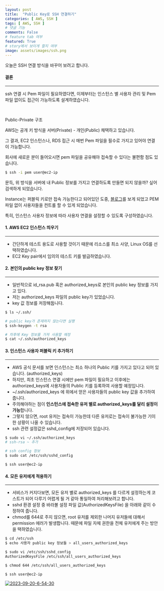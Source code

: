 ```yaml
---
layout: post
title:  "Public Key로 SSH 연결하기"
categories: [ AWS, SSH ]
tags: [ AWS, SSH ]
# 댓글 기능
comments: False
# feature tab 여부
featured: True
# story에서 보이게 할지 여부
image: assets/images/ssh.png
---
```


오늘은 SSH 연결 방식을 바꾸어 보려고 합니다.

#### 결론
---
ssh 연결 시 Pem 파일이 필요하였다면, 이제부터는 인스턴스 별 사용자 관리 및 Pem 파일 없이도 접근이 가능하도록 설계하였습니다.

<br>

Public-Private 구조

AWS는 공개 키 방식을 서버(Private) - 개인(Public) 채택하고 있습니다.

그 결과, EC2 인스턴스나, RDS 접근 시 매번 Pem 파일을 필수로 가지고 있어야 연결이 가능합니다.

회사에 새로운 분이 들어오시면 pem 파일을 공유해야 접속할 수 있다는 불편함 점도 있습니다.

```bash
$ ssh -i pem user@ec2-ip
```

문득, 위 방식을 서버에 내 Public 정보를 가지고 연결하도록 만들면 되지 않을까? 싶어 검색하게 되었습니다.

Instance는 퍼블릭 키로만 접속 가능한다고 되어있던 도중, [블로그](https://mumomu.tistory.com/119)를 보게 되었고 PEM 파일 없이 사용자들을 컨트롤 할 수 있게 되었습니다.

특히, 인스턴스 사용자 정보에 따라 사용자 연결을 설정할 수 있도록 구성하였습니다.

#### 1. AWS EC2 인스턴스 띄우기
---
- 간단하게 테스트 용도로 사용할 것이기 때문에 리소스를 최소 사양, Linux OS를 선택하였습니다.
- EC2 Key pair에서 임의의 테스트 키를 발급하였습니다.

#### 2. 본인의 public key 정보 찾기
---
- 일반적으로 id_rsa.pub 혹은 authorized_keys로 본인의 public key 정보를 가지고 있다.
- 저는 authorized_keys 파일의 public key가 있었습니다.
- key 값 정보를 저장해둡니다.

```bash
$ ls ~/.ssh/

# public key가 존재하지 않는다면 실행
$ ssh-keygen -t rsa

# 차후에 Key 정보를 가져 사용할 예정
$ cat ~/.ssh/authorized_keys
```

#### 3. 인스턴스 사용자 퍼블릭 키 추가하기
---
- AWS 공식 문서를 보면 인스턴스는 최소 하나의 Public 키를 가지고 있다고 되어 있습니다. (authorized_keys)
- 하지만, 최초 인스턴스 연결 시에만 pem 파일이 필요하고 이후에는 authorized_keys에 사용자들의 Public 키를 등록하여 사용할 예정입니다.
- ~/.ssh/authorized_keys 에 위에서 얻은 사용자들의 public key 값을 추가하여 줍니다.
- 주의해야하는 점이 **인스턴스에 접속한 유저 별로 authorized_keys를 달리 설정이 가능**합니다.
- 그렇지 않으면, root 유저는 접속이 가능한데 다른 유저로는 접속이 불가능한 기이한 상황이 나올 수 있습니다.
- ssh 관련 설정값은 sshd_config에 저장되어 있습니다.

```bash
$ sudo vi ~/.ssh/authorized_keys
# ssh-rsa ~ 추가

# ssh config 정보
$ sudo cat /etc/ssh/sshd_config
```

```bash
$ ssh user@ec2-ip
```

#### 4. 모든 유저에게 적용하기
---
- 서비스가 커지다보면, 모든 유저 별로 authorized_keys 를 다르게 설정하는게 코스트가 되어 다루기 어렵게 될 거 같아 통일하여 처리해보려고 합니다.
- sshd 환경 설정 중 바라볼 설정 파일 값(AuthorizedKeysFile) 을 아래와 같이 수정하여 줍니다.
- chmod를 644로 주지 않으면, root 유저를 제외한 나머지 유저들에 대해서 permission 에러가 발생합니다. 때문에 파일 자체 권한을 전체 유저에게 주는 방안을 택하였습니다.

```bash
$ cd /etc/ssh
$ echo 사용자 public key 정보들 > all_users_authorized_keys 

$ sudo vi /etc/ssh/sshd_config
AuthorizedKeysFile /etc/ssh/all_users_authorized_keys

$ chmod 644 /etc/ssh/all_users_authorized_keys

$ ssh user@ec2-ip
```

<a href="https://ibb.co/VQ0KJLX"><img src="https://i.ibb.co/P9sSFrB/2023-09-20-6-54-30.png" alt="2023-09-20-6-54-30" border="0"></a>
